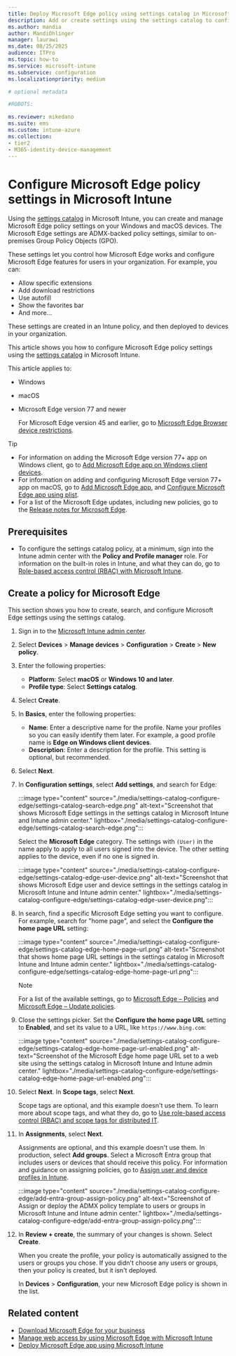 ```yaml
---
title: Deploy Microsoft Edge policy using settings catalog in Microsoft Intune
description: Add or create settings using the settings catalog to configure Microsoft Edge on Windows and macOS devices. Using Microsoft Intune, you can configure group policy settings, and deploy these settings to Microsoft Edge users.
ms.author: mandia
author: MandiOhlinger
manager: laurawi
ms.date: 08/25/2025
audience: ITPro
ms.topic: how-to
ms.service: microsoft-intune
ms.subservice: configuration
ms.localizationpriority: medium

# optional metadata

#ROBOTS:

ms.reviewer: mikedano
ms.suite: ems
ms.custom: intune-azure
ms.collection:
- tier2
- M365-identity-device-management
---
```


# Configure Microsoft Edge policy settings in Microsoft Intune

Using the [settings catalog](settings-catalog.md) in Microsoft Intune, you can create and manage Microsoft Edge policy settings on your Windows and macOS devices. The Microsoft Edge settings are ADMX-backed policy settings, similar to on-premises Group Policy Objects (GPO).

These settings let you control how Microsoft Edge works and configure Microsoft Edge features for users in your organization. For example, you can:

- Allow specific extensions
- Add download restrictions
- Use autofill
- Show the favorites bar
- And more...

These settings are created in an Intune policy, and then deployed to devices in your organization.

This article shows you how to configure Microsoft Edge policy settings using the [settings catalog](settings-catalog.md) in Microsoft Intune.

This article applies to:

- Windows
- macOS
- Microsoft Edge version 77 and newer

  For Microsoft Edge version 45 and earlier, go to [Microsoft Edge Browser device restrictions](device-restrictions-windows-10.md#microsoft-edge-legacy-version-45-and-older).

> [!TIP]
>
> - For information on adding the Microsoft Edge version 77+ app on Windows client, go to [Add Microsoft Edge app on Windows client devices](../apps/apps-windows-edge.md).
> - For information on adding and configuring Microsoft Edge version 77+ app on macOS, go to [Add Microsoft Edge app](../apps/apps-edge-macos.md), and [Configure Microsoft Edge app using plist](/DeployEdge/configure-microsoft-edge-on-mac).
> - For a list of the Microsoft Edge updates, including new policies, go to the [Release notes for Microsoft Edge](/deployedge/microsoft-edge-relnote-stable-channel#policy-updates).

## Prerequisites

- To configure the settings catalog policy, at a minimum, sign into the Intune admin center with the **Policy and Profile manager** role. For information on the built-in roles in Intune, and what they can do, go to [Role-based access control (RBAC) with Microsoft Intune](../fundamentals/role-based-access-control.md).

## Create a policy for Microsoft Edge

This section shows you how to create, search, and configure Microsoft Edge settings using the settings catalog.

1. Sign in to the [Microsoft Intune admin center](https://go.microsoft.com/fwlink/?linkid=2109431).
2. Select **Devices** > **Manage devices** > **Configuration** > **Create** > **New policy**.
3. Enter the following properties:

    - **Platform**: Select **macOS** or **Windows 10 and later**.
    - **Profile type**: Select **Settings catalog**.

4. Select **Create**.
5. In **Basics**, enter the following properties:

    - **Name**: Enter a descriptive name for the profile. Name your profiles so you can easily identify them later. For example, a good profile name is **Edge on Windows client devices**.
    - **Description**: Enter a description for the profile. This setting is optional, but recommended.

6. Select **Next**.

7. In **Configuration settings**, select **Add settings**, and search for Edge:

    :::image type="content" source="./media/settings-catalog-configure-edge/settings-catalog-search-edge.png" alt-text="Screenshot that shows Microsoft Edge settings in the settings catalog in Microsoft Intune and Intune admin center." lightbox="./media/settings-catalog-configure-edge/settings-catalog-search-edge.png":::

    Select the **Microsoft Edge** category. The settings with `(User)` in the name apply to apply to all users signed into the device. The other setting applies to the device, even if no one is signed in.

    :::image type="content" source="./media/settings-catalog-configure-edge/settings-catalog-edge-user-device.png" alt-text="Screenshot that shows Microsoft Edge user and device settings in the settings catalog in Microsoft Intune and Intune admin center." lightbox="./media/settings-catalog-configure-edge/settings-catalog-edge-user-device.png":::

8. In search, find a specific Microsoft Edge setting you want to configure. For example, search for "home page", and select the **Configure the home page URL** setting:

    :::image type="content" source="./media/settings-catalog-configure-edge/settings-catalog-edge-home-page-url.png" alt-text="Screenshot that shows home page URL settings in the settings catalog in Microsoft Intune and Intune admin center." lightbox="./media/settings-catalog-configure-edge/settings-catalog-edge-home-page-url.png":::

   > [!NOTE]
   > For a list of the available settings, go to [Microsoft Edge – Policies](/DeployEdge/microsoft-edge-policies) and [Microsoft Edge – Update policies](/DeployEdge/microsoft-edge-update-policies).

9. Close the settings picker. Set the **Configure the home page URL** setting to **Enabled**, and set its value to a URL, like `https://www.bing.com`:

    :::image type="content" source="./media/settings-catalog-configure-edge/settings-catalog-edge-home-page-url-enabled.png" alt-text="Screenshot of the Microsoft Edge home page URL set to a web site using the settings catalog in Microsoft Intune and Intune admin center." lightbox="./media/settings-catalog-configure-edge/settings-catalog-edge-home-page-url-enabled.png":::

10. Select **Next**. In **Scope tags**, select **Next**.

    Scope tags are optional, and this example doesn't use them. To learn more about scope tags, and what they do, go to [Use role-based access control (RBAC) and scope tags for distributed IT](../fundamentals/scope-tags.md).

11. In **Assignments**, select **Next**.

    Assignments are optional, and this example doesn't use them. In production, select **Add groups**. Select a Microsoft Entra group that includes users or devices that should receive this policy. For information and guidance on assigning policies, go to [Assign user and device profiles in Intune](device-profile-assign.md).

    :::image type="content" source="./media/settings-catalog-configure-edge/add-entra-group-assign-policy.png" alt-text="Screenshot of Assign or deploy the ADMX policy template to users or groups in Microsoft Intune and Intune admin center." lightbox="./media/settings-catalog-configure-edge/add-entra-group-assign-policy.png":::

12. In **Review + create**, the summary of your changes is shown. Select **Create**.

    When you create the profile, your policy is automatically assigned to the users or groups you chose. If you didn't choose any users or groups, then your policy is created, but it isn't deployed.

    In **Devices** > **Configuration**, your new Microsoft Edge policy is shown in the list.

## Related content

- [Download Microsoft Edge for your business](https://aka.ms/EdgeEnterprise)
- [Manage web access by using Microsoft Edge with Microsoft Intune](../apps/manage-microsoft-edge.md)
- [Deploy Microsoft Edge app using Microsoft Intune](../apps/apps-windows-edge.md)
